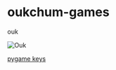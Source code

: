 # oukchum-games

ouk

![Ouk](https://cdn.discordapp.com/attachments/667018145893974047/838873115689091202/unknown.png)

[pygame keys](https://www.pygame.org/docs/ref/key.html)
